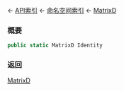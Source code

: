 ← [API索引](Api-Index) ← [命名空间索引](Namespace-Index) ← [MatrixD](VRageMath.MatrixD)

### 概要

```csharp
public static MatrixD Identity
```

### 返回

[MatrixD](VRageMath.MatrixD)

